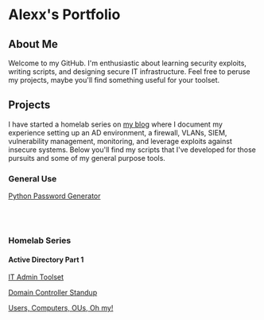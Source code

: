 # Alexx's Portfolio


## About Me
Welcome to my GitHub. I'm enthusiastic about learning security exploits, writing scripts, and designing secure IT infrastructure. Feel free to peruse my projects, maybe you'll find something useful for your toolset.

## Projects
I have started a homelab series on <a href="https://gbb.efs.mybluehost.me">my blog</a> where I document my experience setting up an AD environment, a firewall, VLANs, SIEM, vulnerability management, monitoring, and leverage exploits against insecure systems. Below you'll find my scripts that I've developed for those pursuits and some of my general purpose tools.

### General Use
<a href=https://github.com/technispex-codes/passman>Python Password Generator</a>


<br></br>
### Homelab Series
#### Active Directory Part 1
<a href="https://github.com/technispex-codes/IT-Admin-Toolset/tree/main">IT Admin Toolset</a>

<a href="">Domain Controller Standup</a>

<a href="">Users, Computers, OUs, Oh my!</a>

